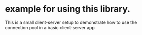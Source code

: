 # example for using this library.
This is a small client-server setup to demonstrate how to use the
connection pool in a basic client-server app
